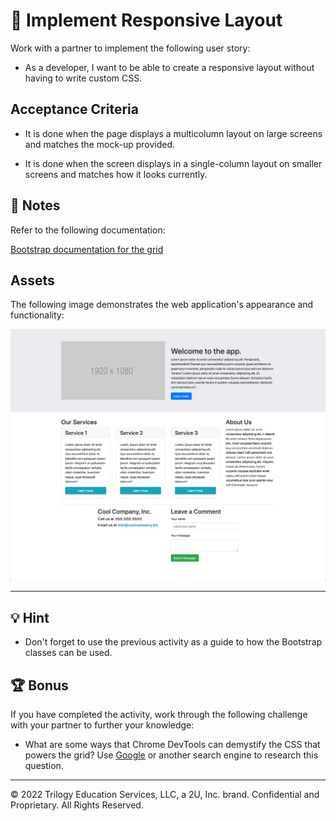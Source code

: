 # 📖 Implement Responsive Layout

Work with a partner to implement the following user story:

* As a developer, I want to be able to create a responsive layout without having to write custom CSS.

## Acceptance Criteria

* It is done when the page displays a multicolumn layout on large screens and matches the mock-up provided.

* It is done when the screen displays in a single-column layout on smaller screens and matches how it looks currently.

## 📝 Notes

Refer to the following documentation:

[Bootstrap documentation for the grid](https://getbootstrap.com/docs/4.5/layout/grid/)

## Assets

The following image demonstrates the web application's appearance and functionality:

![The webpage layout features multiple rows and columns using Bootstrap's grid system.](./Images/01-solved-screenshot.png)

---

## 💡 Hint

* Don't forget to use the previous activity as a guide to how the Bootstrap classes can be used.

## 🏆 Bonus

If you have completed the activity, work through the following challenge with your partner to further your knowledge:

* What are some ways that Chrome DevTools can demystify the CSS that powers the grid? Use [Google](https://www.google.com) or another search engine to research this question.

---

© 2022 Trilogy Education Services, LLC, a 2U, Inc. brand. Confidential and Proprietary. All Rights Reserved.
